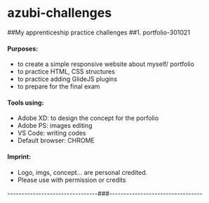 # azubi-challenges
##My apprenticeship practice challenges
  ##1. portfolio-301021

  #### Purposes:
  - to create a simple responsive website about myself/ portfolio
  - to practice HTML, CSS structures
  - to practice adding GlideJS plugins
  - to prepare for the final exam

  #### Tools using:
  - Adobe XD: to design the concept for the porfolio
  - Adobe PS: images editing
  - VS Code: writing codes
  - Default browser: CHROME
  
  #### Imprint:
  - Logo, imgs, concept... are personal credited.
  - Please use with permission or credits

--------------------------------###---------------------------------
